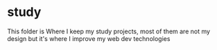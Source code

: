 # study


This folder is Where I keep my study projects, most of them are not my design but it's where I improve my web dev technologies 
